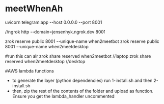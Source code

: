 # meetWhenAh
uvicorn telegram:app --host 0.0.0.0 --port 8001

//ngrok http --domain=jensenhyk.ngrok.dev 8001

zrok reserve public 8001 --unique-name when2meetbot
zrok reserve public 8001 --unique-name when2meetdesktop

#run this can alr
zrok share reserved when2meetbot //laptop
zrok share reserved when2meetdesktop //desktop

#AWS lambda functions
- to generate the layer (python dependencies) run 1-install.sh and then 2-install.sh
- then, zip the rest of the contents of the folder and upload as function. Ensure you get the lambda_handler uncommented